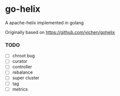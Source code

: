 # go-helix
A apache-helix implemented in golang

Originally based on https://github.com/yichen/gohelix

### TODO

- [ ] chroot bug
- [ ] curator
- [ ] controller
- [ ] rebalance
- [ ] super cluster
- [ ] tag
- [ ] metrics
